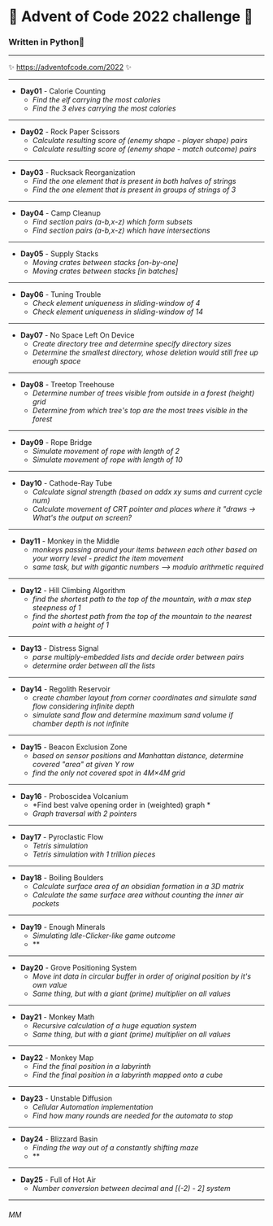 # 🎄 Advent of Code 2022 challenge 🎄

### Written in **Python**🐍
___
✨ https://adventofcode.com/2022 ✨
___
-   **Day01** - Calorie Counting
    -   *Find the elf carrying the most calories*
    -   *Find the 3 elves carrying the most calories*
___
-   **Day02** - Rock Paper Scissors
    -   *Calculate resulting score of (enemy shape - player shape) pairs*
    -   *Calculate resulting score of (enemy shape - match outcome) pairs*
___
-   **Day03** - Rucksack Reorganization  
    -   *Find the one element that is present in both halves of strings*
    -   *Find the one element that is present in groups of strings of 3*
___
-   **Day04** - Camp Cleanup  
    -   *Find section pairs (a-b,x-z) which form subsets*
    -   *Find section pairs (a-b,x-z) which have intersections*
___
-   **Day05** - Supply Stacks 
    -   *Moving crates between stacks \[on-by-one\]*
    -   *Moving crates between stacks \[in batches\]*
___
-   **Day06** - Tuning Trouble
    -   *Check element uniqueness in sliding-window of 4*
    -   *Check element uniqueness in sliding-window of 14*
___
-   **Day07** - No Space Left On Device 
    -   *Create directory tree and determine specify directory sizes*
    -   *Determine the smallest directory, whose deletion would still free up enough space*
___
-   **Day08** - Treetop Treehouse
    -   *Determine number of trees visible from outside in a forest (height) grid*
    -   *Determine from which tree's top are the most trees visible in the forest*
___
-   **Day09** - Rope Bridge
    -   *Simulate movement of rope with length of 2*
    -   *Simulate movement of rope with length of 10*
___
-   **Day10** - Cathode-Ray Tube
    -   *Calculate signal strength (based on addx xy sums and current cycle num)*
    -   *Calculate movement of CRT pointer and places where it "draws -> What's the output on screen?*
___
-   **Day11** - Monkey in the Middle
    -   *monkeys passing around your items between each other based on your worry level - predict the item movement*
    -   *same task, but with gigantic numbers --> modulo arithmetic required*
___
-   **Day12** - Hill Climbing Algorithm
    -   *find the shortest path to the top of the mountain, with a max step steepness of 1*
    -   *find the shortest path from the top of the mountain to the nearest point with a height of 1*
___
-   **Day13** - Distress Signal
    -   *parse multiply-embedded lists and decide order between pairs*
    -   *determine order between all the lists*
___
-   **Day14** - Regolith Reservoir
    -   *create chamber layout from corner coordinates and simulate sand flow considering infinite depth*
    -   *simulate sand flow and determine maximum sand volume if chamber depth is not infinite*
___
-   **Day15** - Beacon Exclusion Zone
    -   *based on sensor positions and Manhattan distance, determine covered "area" at given Y row*
    -   *find the only not covered spot in 4M×4M grid*
___
-   **Day16** - Proboscidea Volcanium
    -   *Find best valve opening order in (weighted) graph  *
    -   *Graph traversal with 2 pointers*
___
-   **Day17** - Pyroclastic Flow
    -   *Tetris simulation*
    -   *Tetris simulation with 1 trillion pieces*
___
-   **Day18** - Boiling Boulders
    -   *Calculate surface area of an obsidian formation in a 3D matrix*
    -   *Calculate the same surface area without counting the inner air pockets*
___
-   **Day19** - Enough Minerals
    -   *Simulating Idle-Clicker-like game outcome*
    -   **
___
-   **Day20** - Grove Positioning System
    -   *Move int data in circular buffer in order of original position by it's own value*
    -   *Same thing, but with a giant (prime) multiplier on all values*
___
-   **Day21** - Monkey Math
    -   *Recursive calculation of a huge equation system*
    -   *Same thing, but with a giant (prime) multiplier on all values*
___
-   **Day22** - Monkey Map
    -   *Find the final position in a labyrinth*
    -   *Find the final position in a labyrinth mapped onto a cube*
___
-   **Day23** - Unstable Diffusion
    -   *Cellular Automation implementation*
    -   *Find how many rounds are needed for the automata to stop*
___
-   **Day24** - Blizzard Basin
    -   *Finding the way out of a constantly shifting maze*
    -   **
___
-   **Day25** - Full of Hot Air
    -   *Number conversion between decimal and [(-2) - 2] system*
___
###### MM